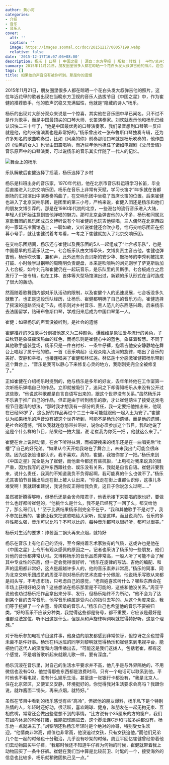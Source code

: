 ```yaml
---
author: 黄小河
categories:
- 介绍
- 音乐
- 音乐人
cover:
  alt: ''
  caption: ''
  image: https://images.soomal.cc/doc/20151217/00057199.webp
  relative: false
date: '2015-12-17T16:07:06+08:00'
description: 杨乐 | 口琴 | 中国之星 | 源自：东方早报 | 版权：转载 |  平均/总评分：07.75/31
summary: 2015年11月21日，朋友圈里很多人都在晾晒一个花白头发大叔弹吉他的照片。这位年近花甲的歌者出现在当晚东方卫视的音乐人选拔节目《中国之星》中，作为崔健的推荐歌手，他的歌声沉稳又充满磁性，他就是“隐藏的诗人”杨乐……
tags: []
title: 如果他的声音没有被你听到，那是你的遗憾
---
```


2015年11月21日，朋友圈里很多人都在晾晒一个花白头发大叔弹吉他的照片。这位年近花甲的歌者出现在当晚东方卫视的音乐人选拔节目《中国之星》中，作为崔健的推荐歌手，他的歌声沉稳又充满磁性，他就是“隐藏的诗人”杨乐。

杨乐的出现对大部分观众来说是一个惊喜，其实他在音乐圈中早已闻名，只不过不是作为歌手，而是中国最顶尖的口琴大师、长笛演奏家。刘欢就表示他和杨乐已经认识快二三十年了，“他是中国最优秀的口琴演奏家，我们录音想到口琴第一反应就是他，他的长笛演奏也是非常好的。”杨乐曾出过一张布鲁斯口琴独奏专辑，还为许多知名的歌曲吹奏过，比如《同桌的你》前奏那段口琴就是杨乐吹奏的，他作曲的《怕黑的女人》也曾由田震唱响，而近些年他也担任了诸如电视剧《父母爱情》音乐原声中的口琴演奏，可以说杨乐的音乐其实伴随了一代人的记忆。

![舞台上的杨乐](https://images.soomal.cc/doc/20151217/00057199.webp)





乐队解散后崔健选择了摇滚，杨乐选择了乡村

杨乐是科班出身的音乐家，1970年代初，他在北京市音乐科运班学习长笛，毕业后直接进入北京交响乐团。杨乐在音乐上非常有天赋，学习长笛才1年多就在首都剧场的汇报演出中演奏奏鸣曲了，在交响乐团中坐稳了首席长笛的位置。后来崔健也进入了北京交响乐团，是团里的第三小号，严格来说，崔健入团还是杨乐和他们的朋友文博引荐的。那是在1980年代初的北京，一些港台的流行音乐进入大陆，年轻人们开始注意到吉他弹唱的魅力。那时北京会弹吉他的人不多，杨乐和同属北京歌舞团的民乐团成员文博听说有个叫崔健的也玩吉他弹唱，三人偶然在北京西四的一家延吉冷面馆遇上，一聊如故，又听说崔健还会吹小号，恰巧交响乐团正在招募小号手，就让崔健试着考考看，一考之下崔健就加入了北京交响乐团。

在交响乐团期间，杨乐还与崔健以及民乐团的5人一起组成了“七合板乐队”，也是中国最早的摇滚乐队之一。七合板乐队由文博牵头，文博负责主音吉他，崔健也弹吉他，杨乐吹长笛、兼和声，此外还有负责贝斯的安少华、敲扬琴的李秀利被找来打鼓、小时候学过钢琴的周晓明负责键盘，本来是吹唢呐的刘元则学了萨克斯后加入七合板，如今刘元和崔健仍在一起玩音乐，是乐队里的贝斯手。七合板成立之后发行了一张专辑，也在工体、首体等大型场馆演出过，新颖的乐队形式在当时造成了很大的轰动。

然而随着歌舞团内部对乐队活动的限制，以及崔健个人的迅速发展，七合板没多久就散了。也正是这段乐队经历，让杨乐、崔健都明确了自己的音乐方向，崔健选择了摇滚的道路坚持走下去，杨乐则对乡村音乐、黑人范儿的东西感兴趣。后来杨乐去法国留学，钻研布鲁斯口琴，学成归来后成为中国口琴第一人。

崔健：如果杨乐的声音没被听到，是社会的遗憾

崔健推荐的3位歌手分别被他定义为三种颜色，谭维维是象征爱与流行的黄色，子曰秋野是象征摇滚热血的红色，而杨乐则是崔健心中的蓝色，象征着智慧。不同于其他歌手盛装登场，杨乐只是一件白衬衫、一条牛仔裤，抱着吉他安安静静地在舞台上唱起了属于他的歌。一首《音乐响起》让观众陷入流淌的旋律，唱出了音乐的美好、安静和幸福，也接连唱哭了崔健和林忆莲。林忆莲十分感激崔健把杨乐带到这个舞台上，“音乐是我可以静心下来修复心灵的地方，我刚刚完完全全被修复了。”

正如崔健在介绍杨乐时提到的，他与杨乐是多年的好友，去年年终他在工作室第一次听杨乐弹唱自己的作品，立即就被吸引了，追问之下却得知杨乐从来没有公开过这些歌，“他说这种歌都是自言自语写出来的，跟这个世界没有关系。”虽然杨乐并不乐衷于推广自己的作品，但正是由于听到杨乐的歌，才让崔健萌生了接受这类电视节目邀请的想法，“那时我才想我有一部分的责任，我一定要把他推出来，他现在已经58岁了，这么好的作品再过个二三十年可能就跟他一起入土为安了。”崔健认为如果杨乐的声音没有被这个世界听到，可能不是杨乐的遗憾，而是他的遗憾，是社会的遗憾，“所以我就连忽悠带拉带扯，说你必须参加这个节目。我和他说了这是个什么样的节目，结果他一拍大腿，说 老崔我为你死一把 ，他就这么来了。”

崔健在台上说得动情，在台下听得抹泪，而被硬拽来的杨乐还是在一曲唱完后“吐槽”了自己的好兄弟。“如果从今天开始我站在了舞台上，未来我出门可能会很麻烦。因为这张脸谁都认识，我不喜欢。真的，崔健，我被你害了一把。”杨乐来到《中国之星》完全是为了崔健，而他至今都还有些抗拒，“上电视对我来说真的很严重，因为我写的这种东西跟社会、娱乐没有关系，我就是自言自语。崔健非要我来，说什么责任，我真的不知道我负不负得起啊，我可能真的什么也做不了。”杨乐尤其害怕节目播出后走在街上被人认出来，“你说走在街上谁都认识你，这事儿多难受啊！我就跟崔建说，我说你反正得给我负责，这日子你说怎么过啊……”

虽然被折腾得够呛，但杨乐还是会舍命陪君子，他表示接下来要唱的歌也好，要做什么也好都听崔健的，“他挑什么是什么，我不是已经死了一回了么，都交给他了，那么哥们儿！”至于比赛结果杨乐则完全不在乎，“我和其他歌手不是对手，我不参加比赛的，崔健让我来把这歌唱给大家听，就是这样。而且说真的，音乐的多样性那么强，音乐可以比吗？不可以比的，每种音乐都可以很好听，都可以很美。”

杨乐对生活的要求：炸酱面二锅头再来点烟，就特好

杨乐在音乐上有他自己的坚持，至今保持着艺术家独有的气质，这或许也是他在《中国之星》上令所有观众感佩的原因之一。记者也采访了杨乐的一些朋友，他们对他的音乐都非常认可。文博称杨乐的音乐品质非常高，一般人听了可能不会了解其中专业性的东西，但一定会觉得很好听，“杨乐在旋律的写法、吉他的编配、和声的运用都非常好，这点是超越许多人的，他的音乐素养非常高。”杨乐的同事、同为北京交响乐团成员的周亚平则对杨乐的艺术态度十分佩服，他说杨乐写歌从来都是闷头写，不考虑市场，只考虑自己的感觉，“老百姓喜欢听什么？哪些东西会在市场上获得好的反响？这些想法在杨乐那里是不可能的，这些和他没关系。”周亚平说他也劝过杨乐把作品拿出来分享、发行，但杨乐始终不为所动，“他不会为了达到某个目的去写音乐，他写音乐纯属是受内心的指引去写的。从这个角度来说，我们等于挖掘了一个古董、骨灰级的音乐人。”杨乐自己也希望他的音乐不要被归类，“好的音乐不应该分种类，我觉得这些都是符号，都不重要，它应该是最好是谁都没法定位，听不出这是什么，但是从和声旋律啊词啊就觉得特好听，这是个理想。”

对于杨乐参加电视节目这件事，他身边的朋友都感到非常惊讶，但惊讶之余也觉得未尝不是件好事。杨乐在科运班的同学刘黎明就觉得杨乐和崔健来到电视平台，能把他们这代人的深度和内涵传播出去，“可能这是我们这拨人，包括老崔，都有这个感觉，不是唱首歌听起来就跟儿歌一样，要有深度。”

杨乐沉浸在音乐里，对自己的生活水平要求并不高，他几乎是与外界隔绝的，不用微信也没有QQ，他觉得那些东西都是浪费时间，只有一个电话可以联系到他。平时他也不看电视，没有什么娱乐生活，甚至连一张银行卡都没有，“我是北京人，住在北京郊区，又便宜又安静，环境挺好的。你觉得我对生活要求会高吗？我跟你说，就炸酱面二锅头，再来点烟，就特好。”

虽然在节目中看到的杨乐感觉有些“高冷”，但据他的朋友爆料，杨乐私下是个特别热情的人，年轻时还好动，很活跃，喜欢踢球、健身，和朋友在一起无拘无束、互相贫嘴，常常还会做出些意想不到的事情。“比方说有个35厘米的方的窗户，我们在团内休息的时候打赌，谁能把球踢进去，这个脚法连C罗和马拉多纳都没有，杨乐他一点就进去了。”刘黎明还称杨乐年轻时是个绝对的帅哥，特别受女生欢迎，“他情商非常高，颜值也非常高，他没追过女孩，只有女孩追他。”而他们兄弟几个在一起的时候也十分融洽，几乎没有吵架的时候，周亚平回忆崔健曾经带着他们去动物园买牛仔裤，“我那时候还不知道牛仔裤为何物的时候，崔健就带着我上动物园买了一条牛仔裤。崔健在我们当中算是比较前卫、时髦的一个，接受海外的信息也比较多，杨乐就稍微固执己见一点。”